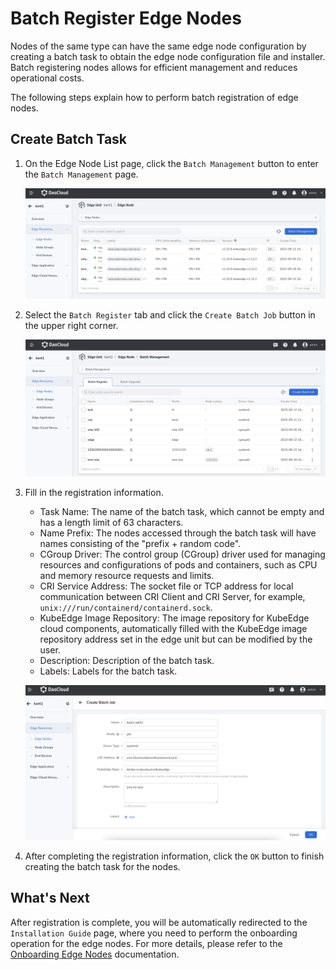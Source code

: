 # Batch Register Edge Nodes

Nodes of the same type can have the same edge node configuration by creating a batch task to obtain the edge node configuration file and installer. Batch registering nodes allows for efficient management and reduces operational costs.

The following steps explain how to perform batch registration of edge nodes.

## Create Batch Task

1. On the Edge Node List page, click the `Batch Management` button to enter the `Batch Management` page.

    ![Batch Management](../../images/batch-register01.png)

1. Select the `Batch Register` tab and click the `Create Batch Job` button in the upper right corner.

    ![Batch Management](../../images/batch-register02.png)

2. Fill in the registration information.

    - Task Name: The name of the batch task, which cannot be empty and has a length limit of 63 characters.
    - Name Prefix: The nodes accessed through the batch task will have names consisting of the "prefix + random code".
    - CGroup Driver: The control group (CGroup) driver used for managing resources and configurations of pods and containers, such as CPU and memory resource requests and limits.
    - CRI Service Address: The socket file or TCP address for local communication between CRI Client and CRI Server, for example, `unix:///run/containerd/containerd.sock`.
    - KubeEdge Image Repository: The image repository for KubeEdge cloud components, automatically filled with the KubeEdge image repository address set in the edge unit but can be modified by the user.
    - Description: Description of the batch task.
    - Labels: Labels for the batch task.

    ![Create Batch Task](../../images/batch-register03.png)

3. After completing the registration information, click the `OK` button to finish creating the batch task for the nodes.

## What's Next

After registration is complete, you will be automatically redirected to the `Installation Guide` page,
where you need to perform the onboarding operation for the edge nodes.
For more details, please refer to the [Onboarding Edge Nodes](./managed-node.md) documentation.
